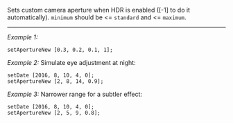 Sets custom camera aperture when HDR is enabled ([-1] to do it automatically). <nowiki>`minimum` should be <= `standard` and <= `maximum`</nowiki>.


---
*Example 1:*
```sqf
setApertureNew [0.3, 0.2, 0.1, 1];
```

*Example 2:*
Simulate eye adjustment at night:

```sqf
setDate [2016, 8, 10, 4, 0];
setApertureNew [2, 8, 14, 0.9];
```

*Example 3:*
Narrower range for a subtler effect:

```sqf
setDate [2016, 8, 10, 4, 0];
setApertureNew [2, 5, 9, 0.8];
```